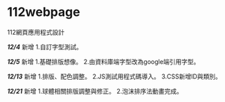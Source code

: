 # 112webpage
112網頁應用程式設計

***12/4*** 新增 1.自訂字型測試。

***12/5*** 新增 1.基礎排版想像。  2.由資料庫端字型改為google端引用字型。

***12/13*** 新增 1.排版、配色調整。  2.JS測試用程式碼導入。  3.CSS新增ID與類別。

***12/21*** 新增 1.球體相關排版調整與修正。  2.泡沫排序法動畫完成。
